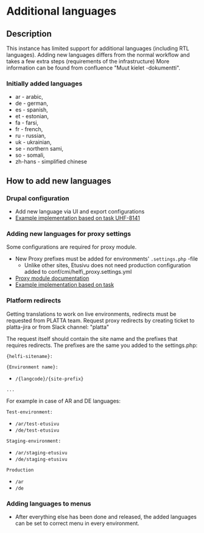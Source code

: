 # Additional languages

## Description

This instance has limited support for additional languages (including RTL languages).
Adding new languages differs from the normal workflow and takes a few extra steps (requirements of the infrastructure)
More information can be found from confluence "Muut kielet -dokumentti".

### Initially added languages

- ar - arabic,
- de - german,
- es - spanish,
- et - estonian,
- fa - farsi,
- fr - french,
- ru - russian,
- uk - ukrainian,
- se - northern sami,
- so - somali,
- zh-hans - simplified chinese

## How to add new languages

### Drupal configuration

- Add new language via UI and export configurations
- [Example implementation based on task UHF-8141](https://github.com/City-of-Helsinki/drupal-helfi-etusivu/pull/294/files)

### Adding new languages for proxy settings

Some configurations are required for proxy module.

- New Proxy prefixes must be added for environments' `.settings.php` -file
  - Unlike other sites, Etusivu does not need production configuration added to conf/cmi/helfi_proxy.settings.yml
- [Proxy module documentation](https://github.com/City-of-Helsinki/drupal-module-helfi-proxy/blob/main/README.md#site-prefix)
- [Example implementation based on task](https://github.com/City-of-Helsinki/drupal-helfi-etusivu/commit/115e345ccf9001117bc632ab3dc1b2b1a5ec7eef)

### Platform redirects

Getting translations to work on live environments, redirects must be requested from PLATTA team.
Request proxy redirects by creating ticket to platta-jira or from Slack channel: "platta"

The request itself should contain the site name and the prefixes that requires redirects. The prefixes are the same you added to the settings.php:

`{helfi-sitename}:`

`{Environment name}:`
- `/{langcode}/{site-prefix}`

`...`

For example in case of AR and DE languages:

`Test-environment:`
- `/ar/test-etusivu`
- `/de/test-etusivu`

`Staging-environment:`
- `/ar/staging-etusivu`
- `/de/staging-etusivu`

`Production`
- `/ar`
- `/de`


### Adding languages to menus

- After everything else has been done and released, the added languages can be set to correct menu in every environment.
